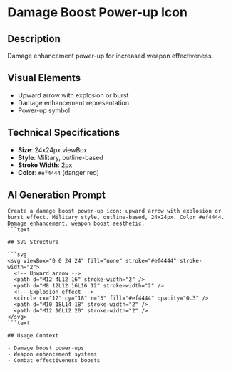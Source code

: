# Damage Boost Power-up Icon

## Description

Damage enhancement power-up for increased weapon effectiveness.

## Visual Elements

- Upward arrow with explosion or burst
- Damage enhancement representation
- Power-up symbol

## Technical Specifications

- **Size**: 24x24px viewBox
- **Style**: Military, outline-based
- **Stroke Width**: 2px
- **Color**: `#ef4444` (danger red)

## AI Generation Prompt

```text
Create a damage boost power-up icon: upward arrow with explosion or burst effect. Military style, outline-based, 24x24px. Color #ef4444. Damage enhancement, weapon boost aesthetic.
```text

## SVG Structure

```svg
<svg viewBox="0 0 24 24" fill="none" stroke="#ef4444" stroke-width="2">
  <!-- Upward arrow -->
  <path d="M12 4L12 16" stroke-width="2" />
  <path d="M8 12L12 16L16 12" stroke-width="2" />
  <!-- Explosion effect -->
  <circle cx="12" cy="18" r="3" fill="#ef4444" opacity="0.3" />
  <path d="M10 18L14 18" stroke-width="2" />
  <path d="M12 16L12 20" stroke-width="2" />
</svg>
```text

## Usage Context

- Damage boost power-ups
- Weapon enhancement systems
- Combat effectiveness boosts
